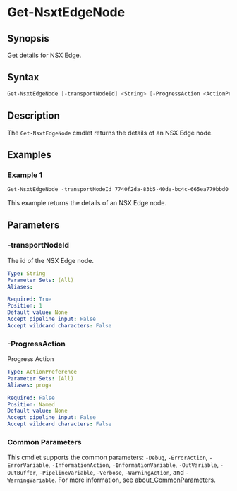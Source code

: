 # Get-NsxtEdgeNode

## Synopsis

Get details for NSX Edge.

## Syntax

```powershell
Get-NsxtEdgeNode [-transportNodeId] <String> [-ProgressAction <ActionPreference>] [<CommonParameters>]
```

## Description

The `Get-NsxtEdgeNode` cmdlet returns the details of an NSX Edge node.

## Examples

### Example 1

```powershell
Get-NsxtEdgeNode -transportNodeId 7740f2da-83b5-40de-bc4c-665ea779bbd0
```

This example returns the details of an NSX Edge node.

## Parameters

### -transportNodeId

The id of the NSX Edge node.

```yaml
Type: String
Parameter Sets: (All)
Aliases:

Required: True
Position: 1
Default value: None
Accept pipeline input: False
Accept wildcard characters: False
```

### -ProgressAction

Progress Action

```yaml
Type: ActionPreference
Parameter Sets: (All)
Aliases: proga

Required: False
Position: Named
Default value: None
Accept pipeline input: False
Accept wildcard characters: False
```

### Common Parameters

This cmdlet supports the common parameters: `-Debug`, `-ErrorAction`, `-ErrorVariable`, `-InformationAction`, `-InformationVariable`, `-OutVariable`, `-OutBuffer`, `-PipelineVariable`, `-Verbose`, `-WarningAction`, and `-WarningVariable`. For more information, see [about_CommonParameters](http://go.microsoft.com/fwlink/?LinkID=113216).
